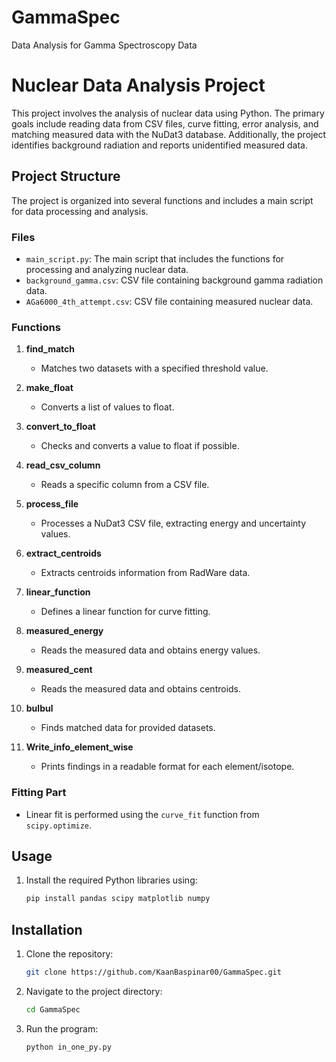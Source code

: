 # GammaSpec
Data Analysis for Gamma Spectroscopy Data

# Nuclear Data Analysis Project

This project involves the analysis of nuclear data using Python. The primary goals include reading data from CSV files, 
curve fitting, error analysis, and matching measured data with the NuDat3 database. Additionally, the project identifies
background radiation and reports unidentified measured data.

## Project Structure

The project is organized into several functions and includes a main script for data processing and analysis.

### Files

- `main_script.py`: The main script that includes the functions for processing and analyzing nuclear data.
- `background_gamma.csv`: CSV file containing background gamma radiation data.
- `AGa6000_4th_attempt.csv`: CSV file containing measured nuclear data.

### Functions

1. **find_match**
   - Matches two datasets with a specified threshold value.

2. **make_float**
   - Converts a list of values to float.

3. **convert_to_float**
   - Checks and converts a value to float if possible.

4. **read_csv_column**
   - Reads a specific column from a CSV file.

5. **process_file**
   - Processes a NuDat3 CSV file, extracting energy and uncertainty values.

6. **extract_centroids**
   - Extracts centroids information from RadWare data.

7. **linear_function**
   - Defines a linear function for curve fitting.

8. **measured_energy**
   - Reads the measured data and obtains energy values.

9. **measured_cent**
   - Reads the measured data and obtains centroids.

10. **bulbul**
    - Finds matched data for provided datasets.

11. **Write_info_element_wise**
    - Prints findings in a readable format for each element/isotope.

### Fitting Part

- Linear fit is performed using the `curve_fit` function from `scipy.optimize`.

## Usage

1. Install the required Python libraries using:
   ```bash
   pip install pandas scipy matplotlib numpy

## Installation

1. Clone the repository:

    ```bash
    git clone https://github.com/KaanBaspinar00/GammaSpec.git
    ```

2. Navigate to the project directory:

    ```bash
    cd GammaSpec
    ```

3. Run the program:

    ```bash
    python in_one_py.py
    ```


